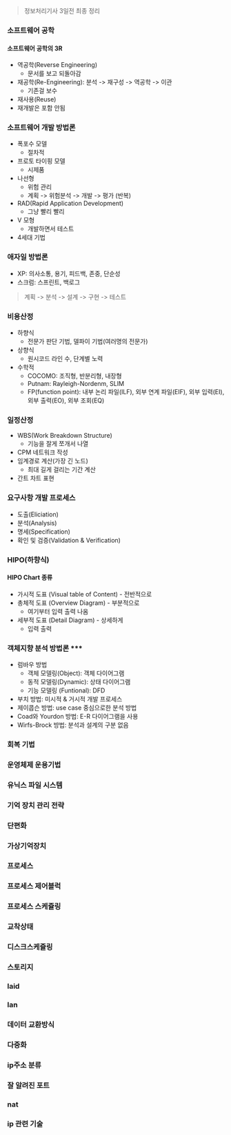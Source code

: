 > 정보처리기사 3일전 최종 정리

### 소프트웨어 공학

#### 소프트웨어 공학의 3R

- 역공학(Reverse Engineering)
  - 문서를 보고 되돌아감
- 재공학(Re-Engineering): 분석 -> 재구성 -> 역공학 -> 이관
  - 기존걸 보수
- 재사용(Reuse)
- 재개발은 포함 안됨

### 소프트웨어 개발 방법론

- 폭포수 모델
  - 절차적
- 프로토 타이핑 모델
  - 시제품
- 나선형
  - 위험 관리
  - 계획 -> 위험분석 -> 개발 -> 평가 (반복)
- RAD(Rapid Application Development)
  - 그냥 빨리 빨리
- V 모형
  - 개발하면서 테스트
- 4세대 기법

### 애자일 방법론

- XP: 의사소통, 용기, 피드백, 존중, 단순성
- 스크럼: 스프린트, 백로그

> 계획 -> 분석 -> 설계 -> 구현 -> 테스트

### 비용산정

- 하향식
  - 전문가 판단 기법, 델파이 기법(여러명의 전문가)
- 상향식
  - 원시코드 라인 수, 단계별 노력
- 수학적
  - COCOMO: 조직형, 반분리형, 내장형
  - Putnam: Rayleigh-Nordenm, SLIM
  - FP(function point): 내부 논리 파일(ILF), 외부 연계 파일(EIF), 외부 입력(EI), 외부 출력(EO), 외부 조회(EQ)

### 일정산정

- WBS(Work Breakdown Structure)
  - 기능을 잘게 쪼개서 나열
- CPM 네트워크 작성
- 임계경로 계산(가장 긴 노드)
  - 최대 길게 걸리는 기간 계산
- 간트 차트 표현

### 요구사항 개발 프로세스

- 도출(Eliciation)
- 분석(Analysis)
- 명세(Specification)
- 확인 및 검증(Validation & Verification)

### HIPO(하향식)

#### HIPO Chart 종류

- 가시적 도표 (Visual table of Content) - 전반적으로
- 총체적 도표 (Overview Diagram) - 부분적으로
  - 여기부터 입력 출력 나옴
- 세부적 도표 (Detail Diagram) - 상세하게
  - 입력 출력

### 객체지향 분석 방법론 \*\*\*

- 럼바우 방법
  - 객체 모델링(Object): 객체 다이어그램
  - 동적 모델링(Dynamic): 상태 다이어그램
  - 기능 모델링 (Funtional): DFD
- 부치 방법: 미시적 & 거시적 개발 프로세스
- 제이콥슨 방법: use case 중심으로한 분석 방법
- Coad와 Yourdon 방법: E-R 다이어그램을 사용
- Wirfs-Brock 방법: 분석과 설계의 구분 없음

### 회복 기법

### 운영체제 운용기법

### 유닉스 파일 시스템

### 기억 장치 관리 전략

### 단편화

### 가상기억장치

### 프로세스

### 프로세스 제어블럭

### 프로세스 스케쥴링

### 교착상태

### 디스크스케쥴링

### 스토리지

### laid

### lan

### 데이터 교환방식

### 다중화

### ip주소 분류

### 잘 알려진 포트

### nat

### ip 관련 기술
